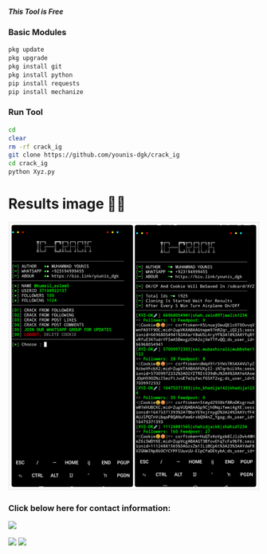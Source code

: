 ___This Tool is Free___</br>


 ### Basic Modules
````bash
pkg update
pkg upgrade
pkg install git
pkg install python
pip install requests
pip install mechanize
````


 ### Run Tool
````bash
cd
clear
rm -rf crack_ig
git clone https://github.com/younis-dgk/crack_ig
cd crack_ig
python Xyz.py
````

# Results image 💊💸
<img src="https://github.com/younis-dgk/crack_ig/blob/main/1726635288482.png" />


<h3 align="left">Click below here for contact information:</h3>

[![](https://img.shields.io/badge/Github-black?logo=Github&logoColor=black&labelColor=white)](https://github.com/younis-dgk)


[![](https://img.shields.io/badge/Facebook-blue?logo=Facebook&logoColor=blue&labelColor=white)](https://www.facebook.com/YounisDgk)
[![](https://img.shields.io/badge/Whatsapp-CHAT-red?logo=Whatsapp&logoColor=Brightgreen&labelColor=white)](https://wa.me/923404708884?text=Hello+MR+YounisðŸ”¥+)

